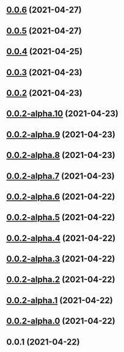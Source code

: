 ## [0.0.6](https://new.github.com/yymzy/taro-plugin-build/compare/v0.0.5...v0.0.6) (2021-04-27)

## [0.0.5](https://new.github.com/yymzy/taro-plugin-build/compare/v0.0.4...v0.0.5) (2021-04-27)

## [0.0.4](https://new.github.com/yymzy/taro-plugin-build/compare/v0.0.3...v0.0.4) (2021-04-25)

## [0.0.3](https://new.github.com/yymzy/taro-plugin-build/compare/v0.0.2...v0.0.3) (2021-04-23)

## [0.0.2](https://new.github.com/yymzy/taro-plugin-build/compare/v0.0.2-alpha.10...v0.0.2) (2021-04-23)

## [0.0.2-alpha.10](https://new.github.com/yymzy/taro-plugin-build/compare/v0.0.2-alpha.9...v0.0.2-alpha.10) (2021-04-23)

## [0.0.2-alpha.9](https://new.github.com/yymzy/taro-plugin-build/compare/v0.0.2-alpha.8...v0.0.2-alpha.9) (2021-04-23)

## [0.0.2-alpha.8](https://new.github.com/yymzy/taro-plugin-build/compare/v0.0.2-alpha.7...v0.0.2-alpha.8) (2021-04-23)

## [0.0.2-alpha.7](https://new.github.com/yymzy/taro-plugin-build/compare/v0.0.2-alpha.6...v0.0.2-alpha.7) (2021-04-23)

## [0.0.2-alpha.6](https://new.github.com/yymzy/taro-plugin-build/compare/v0.0.2-alpha.5...v0.0.2-alpha.6) (2021-04-22)

## [0.0.2-alpha.5](https://new.github.com/yymzy/taro-plugin-build/compare/v0.0.2-alpha.4...v0.0.2-alpha.5) (2021-04-22)

## [0.0.2-alpha.4](https://new.github.com/yymzy/taro-plugin-build/compare/v0.0.2-alpha.3...v0.0.2-alpha.4) (2021-04-22)

## [0.0.2-alpha.3](https://new.github.com/yymzy/taro-plugin-build/compare/v0.0.2-alpha.2...v0.0.2-alpha.3) (2021-04-22)

## [0.0.2-alpha.2](https://new.github.com/yymzy/taro-plugin-build/compare/v0.0.2-alpha.0...v0.0.2-alpha.2) (2021-04-22)

## [0.0.2-alpha.1](https://new.github.com/yymzy/taro-plugin-build/compare/v0.0.2-alpha.0...v0.0.2-alpha.1) (2021-04-22)

## [0.0.2-alpha.0](https://new.github.com/yymzy/taro-plugin-build/compare/v0.0.1...v0.0.2-alpha.0) (2021-04-22)

## 0.0.1 (2021-04-22)
